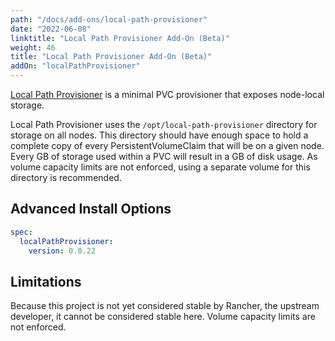 ```yaml
---
path: "/docs/add-ons/local-path-provisioner"
date: "2022-06-08"
linktitle: "Local Path Provisioner Add-On (Beta)"
weight: 46
title: "Local Path Provisioner Add-On (Beta)"
addOn: "localPathProvisioner"
---
```


[Local Path Provisioner](https://github.com/rancher/local-path-provisioner/) is a minimal PVC provisioner that exposes node-local storage.

Local Path Provisioner uses the `/opt/local-path-provisioner` directory for storage on all nodes.
This directory should have enough space to hold a complete copy of every PersistentVolumeClaim that will be on a given node.
Every GB of storage used within a PVC will result in a GB of disk usage.
As volume capacity limits are not enforced, using a separate volume for this directory is recommended.

## Advanced Install Options

```yaml
spec:
  localPathProvisioner:
    version: 0.0.22
```

## Limitations
Because this project is not yet considered stable by Rancher, the upstream developer, it cannot be considered stable here.
Volume capacity limits are not enforced.
